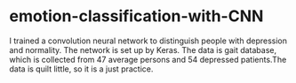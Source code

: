 # emotion-classification-with-CNN
I trained a convolution neural network to distinguish people with depression and normality. The network is set up by Keras. The data is gait database, which is collected from 47 average persons and 54 depressed patients.The data is quilt little, so it is a just practice.

